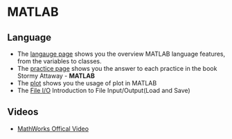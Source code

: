 # MATLAB 

## Language

* The [langauge page](language.md) shows you the overview MATLAB language features, from the variables to classes.
* The [practice page](practice.md) shows you the answer to each practice in the book Stormy Attaway - **MATLAB**
* The [plot](plot.md) shows you the usage of plot in MATLAB
* The [File I/O](file.md) Introduction to File Input/Output(Load and Save)

## Videos

* [MathWorks Offical Video](videos.md)